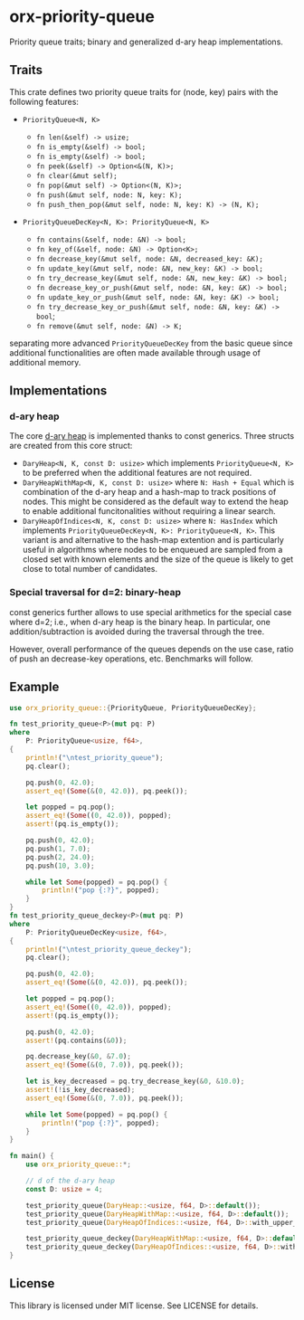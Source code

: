 # orx-priority-queue
Priority queue traits; binary and generalized d-ary heap implementations.

## Traits

This crate defines two priority queue traits for (node, key) pairs with the following features:

* `PriorityQueue<N, K>`
    * `fn len(&self) -> usize;`
    * `fn is_empty(&self) -> bool;`
    * `fn is_empty(&self) -> bool;`
    * `fn peek(&self) -> Option<&(N, K)>;`
    * `fn clear(&mut self);`
    * `fn pop(&mut self) -> Option<(N, K)>;`
    * `fn push(&mut self, node: N, key: K);`
    * `fn push_then_pop(&mut self, node: N, key: K) -> (N, K);`

* `PriorityQueueDecKey<N, K>: PriorityQueue<N, K>`
    * `fn contains(&self, node: &N) -> bool;`
    * `fn key_of(&self, node: &N) -> Option<K>;`
    * `fn decrease_key(&mut self, node: &N, decreased_key: &K);`
    * `fn update_key(&mut self, node: &N, new_key: &K) -> bool;`
    * `fn try_decrease_key(&mut self, node: &N, new_key: &K) -> bool;`
    * `fn decrease_key_or_push(&mut self, node: &N, key: &K) -> bool;`
    * `fn update_key_or_push(&mut self, node: &N, key: &K) -> bool;`
    * `fn try_decrease_key_or_push(&mut self, node: &N, key: &K) -> bool`;
    * `fn remove(&mut self, node: &N) -> K;`

separating more advanced `PriorityQueueDecKey` from the basic queue since additional functionalities
are often made available through usage of additional memory.

## Implementations

### d-ary heap

The core [d-ary heap](https://en.wikipedia.org/wiki/D-ary_heap) is implemented thanks to const generics.
Three structs are created from this core struct:

* `DaryHeap<N, K, const D: usize>` which implements `PriorityQueue<N, K>` to be preferred when the additional 
features are not required.
* `DaryHeapWithMap<N, K, const D: usize>` where `N: Hash + Equal` which is combination of the d-ary heap and a hash-map to track positions of nodes.
This might be considered as the default way to extend the heap to enable additional funcitonalities without requiring a linear search.
* `DaryHeapOfIndices<N, K, const D: usize>` where `N: HasIndex` which implements `PriorityQueueDecKey<N, K>: PriorityQueue<N, K>`.
This variant is and alternative to the hash-map extention and is particularly useful in algorithms where nodes to be enqueued are sampled from a closed set with known elements
and the size of the queue is likely to get close to total number of candidates.

### Special traversal for d=2: binary-heap

const generics further allows to use special arithmetics for the special case where d=2; i.e.,
when d-ary heap is the binary heap.
In particular, one addition/subtraction is avoided during the traversal through the tree.

However, overall performance of the queues depends on the use case,
ratio of push an decrease-key operations, etc.
Benchmarks will follow.


## Example

```rust
use orx_priority_queue::{PriorityQueue, PriorityQueueDecKey};

fn test_priority_queue<P>(mut pq: P)
where
    P: PriorityQueue<usize, f64>,
{
    println!("\ntest_priority_queue");
    pq.clear();

    pq.push(0, 42.0);
    assert_eq!(Some(&(0, 42.0)), pq.peek());

    let popped = pq.pop();
    assert_eq!(Some((0, 42.0)), popped);
    assert!(pq.is_empty());

    pq.push(0, 42.0);
    pq.push(1, 7.0);
    pq.push(2, 24.0);
    pq.push(10, 3.0);

    while let Some(popped) = pq.pop() {
        println!("pop {:?}", popped);
    }
}
fn test_priority_queue_deckey<P>(mut pq: P)
where
    P: PriorityQueueDecKey<usize, f64>,
{
    println!("\ntest_priority_queue_deckey");
    pq.clear();

    pq.push(0, 42.0);
    assert_eq!(Some(&(0, 42.0)), pq.peek());

    let popped = pq.pop();
    assert_eq!(Some((0, 42.0)), popped);
    assert!(pq.is_empty());

    pq.push(0, 42.0);
    assert!(pq.contains(&0));

    pq.decrease_key(&0, &7.0);
    assert_eq!(Some(&(0, 7.0)), pq.peek());

    let is_key_decreased = pq.try_decrease_key(&0, &10.0);
    assert!(!is_key_decreased);
    assert_eq!(Some(&(0, 7.0)), pq.peek());

    while let Some(popped) = pq.pop() {
        println!("pop {:?}", popped);
    }
}

fn main() {
    use orx_priority_queue::*;

    // d of the d-ary heap
    const D: usize = 4;

    test_priority_queue(DaryHeap::<usize, f64, D>::default());
    test_priority_queue(DaryHeapWithMap::<usize, f64, D>::default());
    test_priority_queue(DaryHeapOfIndices::<usize, f64, D>::with_upper_limit(100));

    test_priority_queue_deckey(DaryHeapWithMap::<usize, f64, D>::default());
    test_priority_queue_deckey(DaryHeapOfIndices::<usize, f64, D>::with_upper_limit(100));
}
```

## License

This library is licensed under MIT license. See LICENSE for details.
